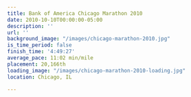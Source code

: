 ```yaml
---
title: Bank of America Chicago Marathon 2010
date: 2010-10-10T00:00:00-05:00
description: ''
url: ''
background_image: "/images/chicago-marathon-2010.jpg"
is_time_period: false
finish_time: '4:49:27'
average_pace: 11:02 min/mile
placement: 20,166th
loading_image: "/images/chicago-marathon-2010-loading.jpg"
location: Chicago, IL

---
```

